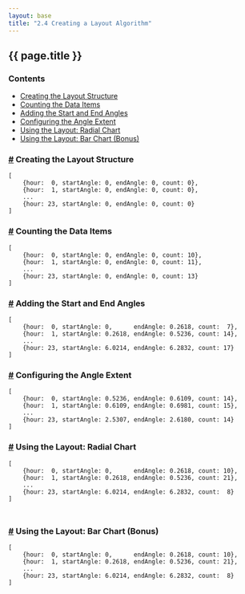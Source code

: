 ```yaml
---
layout: base
title: "2.4 Creating a Layout Algorithm"
---
```


## {{ page.title }}


### Contents

- [Creating the Layout Structure](#structure)
- [Counting the Data Items](#counting-items)
- [Adding the Start and End Angles](#adding-angles)
- [Configuring the Angle Extent](#angle-extent)
- [Using the Layout: Radial Chart](#h3-radial-chart)
- [Using the Layout: Bar Chart (Bonus)](#h3-bar-chart)


<!-- Data Generation Functions -->
<script>
        // Data Generation Functions
        // -------------------------

        // Compute a random interval using an Exponential Distribution
        function randomInterval(avgSeconds) {
            return Math.floor(-Math.log(Math.random()) * 1000 * avgSeconds);
        };

        // Create or extend an array of increasing dates.
        function addData(data, numItems, avgSeconds) {
            // Compute the most recent time in the data array, or create one.
            var n = data.length,
                t = (n > 0) ? data[n - 1].date : new Date();

            // Append items with increasing times in the data array.
            for (var k = 0; k < numItems; k += 1) {
                t = new Date(t.getTime() + randomInterval(avgSeconds));
                data.push({date: t});
            }

            return data;
        }
</script>


### <a href="#structure" name="structure">#</a> Creating the Layout Structure

<!-- Sample Output -->
    [
        {hour:  0, startAngle: 0, endAngle: 0, count: 0},
        {hour:  1, startAngle: 0, endAngle: 0, count: 0},
        ...
        {hour: 23, startAngle: 0, endAngle: 0, count: 0}
    ]


<script>
    var RadialLayout = function() {

        // Layout function.
        function layout(data) {
            // Create a map to store the data for each hour.
            var hours = d3.range(0, 24),
                gmap = d3.map(),
                groups = [];

            // Append a data item for each hour, with all the fields set to zero.
            hours.forEach(function(h) {
                gmap.set(h, {hour: h, startAngle: 0, endAngle: 0, count: 0});
            });

            // Copy the values of the map and sort the output data array.
            groups = gmap.values();
            groups.sort(function(a, b) { return a.hour > b.hour ? 1 : -1; });
            return groups;
        }

        // Returns the layout function.
        return layout;
    };
</script>

<script>
    // Create a sample dataset.
    var data = addData([], 300, 20 * 60);

    // Create an instance of the layout function.
    var radialLayout = RadialLayout();

    // Compute the ouput data.
    var output01 = radialLayout(data);
</script>


<!-- Section: Counting the Items -->
### <a href="#counting-items" name="counting-items">#</a> Counting the Data Items

    [
        {hour:  0, startAngle: 0, endAngle: 0, count: 10},
        {hour:  1, startAngle: 0, endAngle: 0, count: 11},
        ...
        {hour: 23, startAngle: 0, endAngle: 0, count: 13}
    ]


<script>
    var RadialLayout = function() {

        // Layout function.
        function layout(data) {
            // Create a map to store the data for each hour.
            var hours = d3.range(0, 24),
                gmap = d3.map(),
                groups = [];

            // Append a data item for each hour, with all the fields set to zero.
            hours.forEach(function(h) {
                gmap.set(h, {hour: h, startAngle: 0, endAngle: 0, count: 0});
            });

            // Count the items belonging to each hour
            data.forEach(function(d) {
                // Get the hour from the date attribute of each data item.
                var _hour = d.date.getHours();

                // Get the output data item corresponding to the item hour.
                var _value = gmap.get(_hour);

                // We increment the count attribute and set the value in the map.
                _value.count += 1;
                gmap.set(_hour, _value);
            });

            // Computation of the output data ...

            // Copy the values of the map and sort the output data array.
            groups = gmap.values();
            groups.sort(function(a, b) { return a.hour > b.hour ? 1 : -1; });
            return groups;
        }

        // Returns the layout function.
        return layout;
    };
</script>

<script>
    // Create an instance of the layout function.
    var radialLayout = RadialLayout();

    // Compute the ouput data.
    var output02 = radialLayout(data);
</script>


### <a href="#adding-angles" name="adding-angles">#</a> Adding the Start and End Angles

    [
        {hour:  0, startAngle: 0,      endAngle: 0.2618, count:  7},
        {hour:  1, startAngle: 0.2618, endAngle: 0.5236, count: 14},
        ...
        {hour: 23, startAngle: 6.0214, endAngle: 6.2832, count: 17}
    ]

<script>
    var RadialLayout = function() {

        // Default Date Accessor
        var value = function(d) { return d.date; }

        // Layout function.
        function layout(data) {
            // Create a map to store the data for each hour.
            var hours = d3.range(0, 24),
                gmap = d3.map(),
                groups = [];

            var itemAngle = 2 * Math.PI / 24;

            // Append a data item for each hour, with all the fields set to zero.
            hours.forEach(function(h) {
                gmap.set(h, {
                    hour: h,
                    startAngle: h * itemAngle,
                    endAngle: (h + 1) * itemAngle,
                    count: 0
                });
            });

            // Count the data items belonging to each hour.
            data.forEach(function(d) {
                // Get the hour of the data item and the corresponding data item.
                var _hour = value(d).getHours(),
                    _value = gmap.get(_hour);

                // Increment the count and set the value in the map.
                _value.count += 1;
                gmap.set(_hour, _value);
            });


            // Copy the values of the map and sort the output data array.
            groups = gmap.values();
            groups.sort(function(a, b) { return a.hour > b.hour ? 1 : -1; });
            return groups;
        }

        // Accessor Methods

        // Date Accessor Function
        layout.value = function(accessorFunction) {
            if (!arguments.length) { return value; }
            value = accessorFunction;
            return layout;
        };

        // Returns the layout function.
        return layout;
    };
</script>

<script>
    // Create and configure an instance of the layout function.
    var radialLayout = RadialLayout()
        .value(function(d) { return d.date; });

    // Compute the ouput data.
    var output03 = radialLayout(data);
</script>


### <a href="#angle-extent" name="angle-extent">#</a> Configuring the Angle Extent

<!-- Sample Output -->
    [
        {hour:  0, startAngle: 0.5236, endAngle: 0.6109, count: 14},
        {hour:  1, startAngle: 0.6109, endAngle: 0.6981, count: 15},
        ...
        {hour: 23, startAngle: 2.5307, endAngle: 2.6180, count: 14}
    ]

<script>
    var RadialLayout = function() {

        var startAngle = 0,
            endAngle = 2 * Math.PI;

        var value = function(d) { return d.date; }

        // Layout function.
        function layout(data) {
            // Create a map to store the data for each hour.
            var hours = d3.range(0, 24),
                gmap = d3.map(),
                groups = [];

            var itemAngle = (endAngle - startAngle) / 24;

            // Append a data item for each hour, with all the fields set to zero.
            hours.forEach(function(h) {
                gmap.set(h, {
                    hour: h,
                    startAngle: startAngle + h * itemAngle,
                    endAngle: startAngle + (h + 1) * itemAngle,
                    count: 0
                });
            });

            // Count the data items belonging to each hour.
            data.forEach(function(d) {
                // Get the hour of the data item and the corresponding data item.
                var _hour = value(d).getHours(),
                    _value = gmap.get(_hour);

                // Increment the count and set the value in the map.
                _value.count += 1;
                gmap.set(_hour, _value);
            });


            // Copy the values of the map and sort the output data array.
            groups = gmap.values();
            groups.sort(function(a, b) { return a.hour > b.hour ? 1 : -1; });
            return groups;
        }

        // Accessor Methods

        // Date Accessor Function
        layout.value = function(accessorFunction) {
            if (!arguments.length) { return value; }
            value = accessorFunction;
            return layout;
        };

        // Angle Extent
        layout.angleExtent = function(value) {
            if (!arguments.length) { return [startAngle, endAngle]; }
            startAngle = value[0];
            endAngle = value[1];
            return layout;
        };

        // Returns the layout function.
        return layout;
    };
</script>


### <a href="#h3-radial-chart" name="h3-radial-chart">#</a> Using the Layout: Radial Chart

<!-- Sample Output -->
    [
        {hour:  0, startAngle: 0,      endAngle: 0.2618, count: 10},
        {hour:  1, startAngle: 0.2618, endAngle: 0.5236, count: 21},
        ...
        {hour: 23, startAngle: 6.0214, endAngle: 6.2832, count:  8}
    ]

<div class="chart-example" id="radial-chart" style="padding: 5px;"></div>

<script>
    // Create and configure the layout function.
    var radialLayout = RadialLayout();

    // Compute the ouput data.
    var output04 = radialLayout(data);

    // Radial Chart
    // ------------

    // Visualization Variables
    var width = 670,
        height = 200,
        innerRadius = 30,
        outerRadius = 100;

    // Append a svg element to the div and set its size.
    var svg = d3.select('#radial-chart').append('svg')
        .attr('width', width)
        .attr('height', height);

    // Create the group and translate it to the center.
    var g = svg.append('g')
        .attr('transform', 'translate(' + [width / 2, height / 2] + ')');

    // Compute the radius scale.
    var rScale = d3.scale.sqrt()
        .domain([0, d3.max(output04, function(d) { return d.count; })])
        .range([2, outerRadius - innerRadius]);

    // Create an arc generator.
    var arc = d3.svg.arc()
        .innerRadius(innerRadius)
        .outerRadius(function(d) { return innerRadius + rScale(d.count); });

    // Append the paths to the group.
    g.selectAll('path')
        .data(output04)
        .enter()
        .append('path')
            .attr('d', function(d) { return arc(d); })
            .attr('fill', 'grey')
            .attr('stroke', 'white')
            .attr('stroke-width', 1);
</script>


### <a href="#h3-bar-chart" name="h3-bar-chart">#</a> Using the Layout: Bar Chart (Bonus)

<!-- Sample Output -->
    [
        {hour:  0, startAngle: 0,      endAngle: 0.2618, count: 10},
        {hour:  1, startAngle: 0.2618, endAngle: 0.5236, count: 21},
        ...
        {hour: 23, startAngle: 6.0214, endAngle: 6.2832, count:  8}
    ]

<div class="chart-example" id="bar-chart"></div>

<script>
    // Bar Chart
    // ---------

    // Visualization Variables
    var bWidth = 400,
        bHeight = 100;

    var barWidth = bWidth / 24;

    // Append a svg element to the div and set its size.
    var bsvg = d3.select('#bar-chart').append('svg')
        .attr('width', bWidth)
        .attr('height', bHeight);

    // Compute the radius scale.
    var yScale = d3.scale.linear()
        .domain([0, d3.max(output04, function(d) { return d.count; })])
        .range([2, bHeight - 2]);

    // Append the bars
    bsvg.selectAll('rect')
        .data(output04)
        .enter()
            .append('rect')
            .attr('x', function(d, i) { return barWidth * i; })
            .attr('y', function(d) { return bHeight - yScale(d.count); })
            .attr('width', barWidth)
            .attr('height', function(d) { return yScale(d.count); })
            .attr('fill', 'grey')
            .attr('stroke', 'white')
            .attr('stroke-width', 1);
</script>
